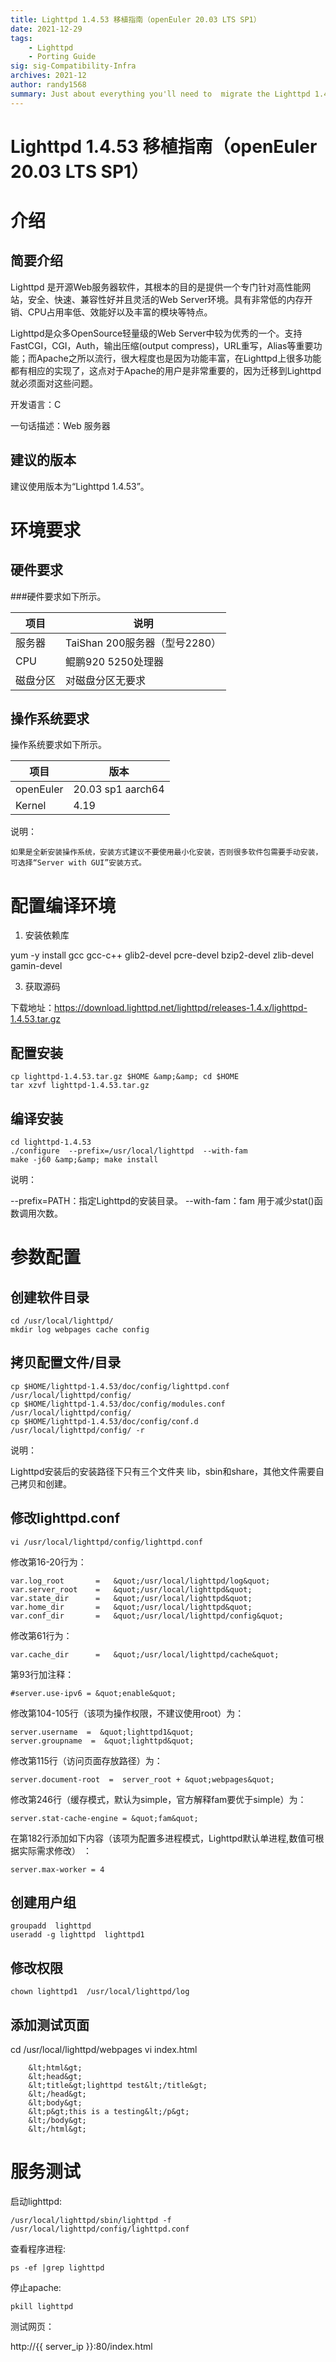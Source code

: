 ```yaml
---
title: Lighttpd 1.4.53 移植指南（openEuler 20.03 LTS SP1）
date: 2021-12-29
tags: 
    - Lighttpd
    - Porting Guide
sig: sig-Compatibility-Infra
archives: 2021-12
author: randy1568
summary: Just about everything you'll need to  migrate the Lighttpd 1.4.53
---
```


# Lighttpd 1.4.53 移植指南（openEuler 20.03 LTS SP1）

# 介绍

## 简要介绍

Lighttpd 是开源Web服务器软件，其根本的目的是提供一个专门针对高性能网站，安全、快速、兼容性好并且灵活的Web Server环境。具有非常低的内存开销、CPU占用率低、效能好以及丰富的模块等特点。

Lighttpd是众多OpenSource轻量级的Web Server中较为优秀的一个。支持FastCGI，CGI，Auth，输出压缩(output compress)，URL重写，Alias等重要功能；而Apache之所以流行，很大程度也是因为功能丰富，在Lighttpd上很多功能都有相应的实现了，这点对于Apache的用户是非常重要的，因为迁移到Lighttpd就必须面对这些问题。

开发语言：C

一句话描述：Web 服务器

## 建议的版本

建议使用版本为“Lighttpd 1.4.53”。

# 环境要求

## 硬件要求

###硬件要求如下所示。

|项目|说明|
|-----|-----|
|服务器 |TaiShan 200服务器（型号2280）|
|CPU|鲲鹏920 5250处理器|
|磁盘分区|对磁盘分区无要求|

## 操作系统要求

操作系统要求如下所示。

项目 | 版本
----- | -----
openEuler | 20.03 sp1 aarch64
Kernel | 4.19

说明：

    如果是全新安装操作系统，安装方式建议不要使用最小化安装，否则很多软件包需要手动安装，可选择“Server with GUI”安装方式。

# 配置编译环境

1. 安装依赖库

 yum -y install gcc gcc-c++ glib2-devel pcre-devel bzip2-devel zlib-devel gamin-devel

3. 获取源码

 下载地址：https://download.lighttpd.net/lighttpd/releases-1.4.x/lighttpd-1.4.53.tar.gz

## 配置安装

```
cp lighttpd-1.4.53.tar.gz $HOME &amp;&amp; cd $HOME
tar xzvf lighttpd-1.4.53.tar.gz
```

## 编译安装

```
cd lighttpd-1.4.53
./configure  --prefix=/usr/local/lighttpd  --with-fam
make -j60 &amp;&amp; make install
```

说明：

 --prefix=PATH：指定Lighttpd的安装目录。
 --with-fam：fam 用于减少stat()函数调用次数。


# 参数配置

## 创建软件目录

```
cd /usr/local/lighttpd/
mkdir log webpages cache config
```

## 拷贝配置文件/目录

```
cp $HOME/lighttpd-1.4.53/doc/config/lighttpd.conf  /usr/local/lighttpd/config/
cp $HOME/lighttpd-1.4.53/doc/config/modules.conf   /usr/local/lighttpd/config/
cp $HOME/lighttpd-1.4.53/doc/config/conf.d         /usr/local/lighttpd/config/ -r
```

说明：

 Lighttpd安装后的安装路径下只有三个文件夹 lib，sbin和share，其他文件需要自己拷贝和创建。

## 修改lighttpd.conf

```
vi /usr/local/lighttpd/config/lighttpd.conf

```

修改第16-20行为：

```
var.log_root       =   &quot;/usr/local/lighttpd/log&quot;
var.server_root    =   &quot;/usr/local/lighttpd&quot;
var.state_dir      =   &quot;/usr/local/lighttpd&quot;
var.home_dir       =   &quot;/usr/local/lighttpd&quot;
var.conf_dir       =   &quot;/usr/local/lighttpd/config&quot;
```

修改第61行为：

```
var.cache_dir      =   &quot;/usr/local/lighttpd/cache&quot;
```

第93行加注释：

```
#server.use-ipv6 = &quot;enable&quot;
```

修改第104-105行（该项为操作权限，不建议使用root）为：

```
server.username  =  &quot;lighttpd1&quot;
server.groupname  =  &quot;lighttpd&quot;
```

修改第115行（访问页面存放路径）为：

```
server.document-root  =  server_root + &quot;webpages&quot;
```

修改第246行（缓存模式，默认为simple，官方解释fam要优于simple）为：

```
server.stat-cache-engine = &quot;fam&quot;
```

在第182行添加如下内容（该项为配置多进程模式，Lighttpd默认单进程,数值可根据实际需求修改） ：

```
server.max-worker = 4
```

## 创建用户组

```
groupadd  lighttpd
useradd -g lighttpd  lighttpd1
```

## 修改权限

```
chown lighttpd1  /usr/local/lighttpd/log
```

## 添加测试页面

 cd /usr/local/lighttpd/webpages
 vi index.html 

```
	&lt;html&gt;
	&lt;head&gt;
	&lt;title&gt;lighttpd test&lt;/title&gt;
	&lt;/head&gt;
	&lt;body&gt;
	&lt;p&gt;this is a testing&lt;/p&gt;
	&lt;/body&gt;
	&lt;/html&gt;
```

# 服务测试

启动lighttpd:

```
/usr/local/lighttpd/sbin/lighttpd -f /usr/local/lighttpd/config/lighttpd.conf
```

查看程序进程:


```
ps -ef |grep lighttpd
```

停止apache:

```
pkill lighttpd
```

测试网页：

 http://{{ server_ip }}:80/index.html
